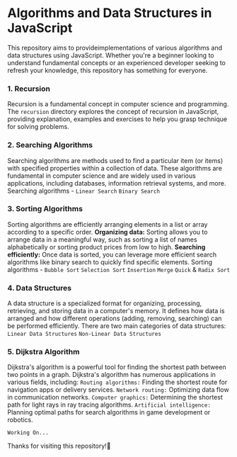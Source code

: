 # Algorithms and Data Structures in JavaScript

This repository aims to provideimplementations of various algorithms and data structures using JavaScript. Whether you're a beginner looking to understand fundamental concepts or an experienced developer seeking to refresh your knowledge, this repository has something for everyone.

### 1. Recursion

Recursion is a fundamental concept in computer science and programming. The `recursion` directory explores the concept of recursion in JavaScript, providing explanation, examples and exercises to help you grasp technique for solving problems.

### 2. Searching Algorithms

Searching algorithms are methods used to find a particular item (or items) with specified properties within a collection of data. These algorithms are fundamental in computer science and are widely used in various applications, including databases, information retrieval systems, and more.
Searching algorithms - `Linear Search` `Binary Search`

### 3. Sorting Algorithms

Sorting algorithms are efficiently arranging elements in a list or array according to a specific order. **Organizing data:** Sorting allows you to arrange data in a meaningful way, such as sorting a list of names alphabetically or sorting product prices from low to high.
**Searching efficiently:** Once data is sorted, you can leverage more efficient search algorithms like binary search to quickly find specific elements.
Sorting algorithms - `Bubble Sort` `Selection Sort` `Insertion` `Merge` `Quick` & `Radix Sort`

### 4. Data Structures

A data structure is a specialized format for organizing, processing, retrieving, and storing data in a computer's memory. It defines how data is arranged and how different operations (adding, removing, searching) can be performed efficiently.
There are two main categories of data structures:
`Linear Data Structures` `Non-Linear Data Structures`

### 5. Dijkstra Algorithm

Dijkstra's algorithm is a powerful tool for finding the shortest path between two points in a graph. Dijkstra's algorithm has numerous applications in various fields, including:
`Routing algorithms:` Finding the shortest route for navigation apps or delivery services.
`Network routing:` Optimizing data flow in communication networks.
`Computer graphics:` Determining the shortest path for light rays in ray tracing algorithms.
`Artificial intelligence:` Planning optimal paths for search algorithms in game development or robotics.

`Working On...`

Thanks for visiting this repository!🚀
